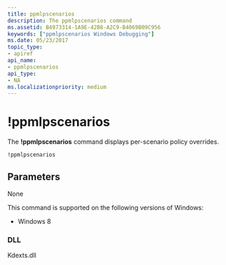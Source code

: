 ```yaml
---
title: ppmlpscenarios
description: The ppmlpscenarios command
ms.assetid: B4973314-1A9E-42B8-A2C9-B4069B09C956
keywords: ["ppmlpscenarios Windows Debugging"]
ms.date: 05/23/2017
topic_type:
- apiref
api_name:
- ppmlpscenarios
api_type:
- NA
ms.localizationpriority: medium
---
```


# !ppmlpscenarios


The **!ppmlpscenarios** command displays per-scenario policy overrides.

```dbgcmd
!ppmlpscenarios
```

## <span id="Parameters"></span><span id="parameters"></span><span id="PARAMETERS"></span>Parameters

None

This command is supported on the following versions of Windows:

- Windows 8

### <span id="DLL"></span><span id="dll"></span>DLL

Kdexts.dll 

 





